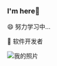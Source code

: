 ### I'm here👋
😄 努力学习中...

💬 软件开发者

![][picture]

[picture]:https://github.com/huzhuorong/First/img/picture.jpg "我的照片"


<!--
**huzhuorong/huzhuorong** is a ✨ _special_ ✨ repository because its `README.md` (this file) appears on your GitHub profile.

Here are some ideas to get you started:

- 🔭 I’m currently working on ...
- 🌱 I’m currently learning ...
- 👯 I’m looking to collaborate on ...
- 🤔 I’m looking for help with ...
- 💬 Ask me about ...
- 📫 How to reach me: ...
- 😄 Pronouns: ...
- ⚡ Fun fact: ...
-->
